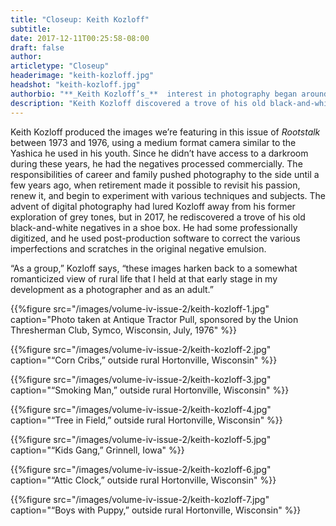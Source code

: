 ```yaml
---
title: "Closeup: Keith Kozloff"
subtitle:
date: 2017-12-11T00:25:58-08:00
draft: false
author:
articletype: "Closeup"
headerimage: "keith-kozloff.jpg"
headshot: "keith-kozloff.jpg"
authorbio: "**_Keith Kozloff’s_**  interest in photography began around the time of his 13th birthday, when he received a Yashica A—a twin-lens reflex camera whose exposure he set manually using a hand held light meter. The camera produced two-and-a-quarter-inch square negatives, and Kozloff built a black and white darkroom in his parents’ basement to permit him to develop his own film. Since he began exploring photography through monochrome, he got used to visualizing images in grey tones."
description: "Keith Kozloff discovered a trove of his old black-and-white negatives from the 1970s in an old shoe box. Take a look at this selection."
---
```


Keith Kozloff produced the images we’re featuring in this issue of *Rootstalk*  between 1973 and 1976, using a medium format camera similar to the Yashica he used in his youth.  Since he didn’t have access to a darkroom during these years, he had the negatives processed commercially.  The responsibilities of career and family pushed photography to the side until a few years ago, when retirement made it possible to revisit his passion, renew it, and begin to experiment with various techniques and subjects. 
The advent of digital photography had lured Kozloff away from his former exploration of grey tones, but in 2017, he rediscovered a trove of his old black-and-white negatives in a shoe box. He had some professionally digitized, and he used post-production software to correct the various imperfections and scratches in the original negative emulsion.

“As a group,” Kozloff says, “these images harken back to a somewhat romanticized view of rural life that I held at that early stage in my development as a photographer and as an adult.”

{{%figure src="/images/volume-iv-issue-2/keith-kozloff-1.jpg" caption="Photo taken at Antique Tractor Pull, sponsored by the Union Thresherman Club, Symco, Wisconsin, July, 1976" %}}

{{%figure src="/images/volume-iv-issue-2/keith-kozloff-2.jpg" caption="“Corn Cribs,” outside rural Hortonville, Wisconsin" %}}

{{%figure src="/images/volume-iv-issue-2/keith-kozloff-3.jpg" caption="“Smoking Man,” outside rural Hortonville, Wisconsin" %}}

{{%figure src="/images/volume-iv-issue-2/keith-kozloff-4.jpg" caption="“Tree in Field,” outside rural Hortonville, Wisconsin" %}}

{{%figure src="/images/volume-iv-issue-2/keith-kozloff-5.jpg" caption="“Kids Gang,” Grinnell, Iowa" %}}

{{%figure src="/images/volume-iv-issue-2/keith-kozloff-6.jpg" caption="“Attic Clock,” outside rural Hortonville, Wisconsin" %}}

{{%figure src="/images/volume-iv-issue-2/keith-kozloff-7.jpg" caption="“Boys with Puppy,” outside rural Hortonville, Wisconsin" %}}